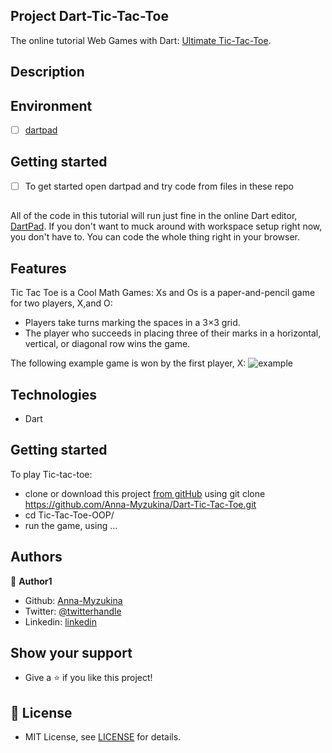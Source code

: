 ## Project Dart-Tic-Tac-Toe
The online tutorial Web Games with Dart: [Ultimate Tic-Tac-Toe](https://dart.academy/web-games-with-dart-ultimate-tic-tac-toe/).

## Description


## Environment
- [ ] [dartpad](https://dartpad.dev/)

## Getting started
- [ ] To get started open dartpad and try code from files in these repo

##
All of the code in this tutorial will run just fine in the online Dart editor, [DartPad](https://dartpad.dev/). If you don't want to muck around with workspace setup right now, you don't have to. You can code the whole thing right in your browser.

## Features

Tic Tac Toe is a Cool Math Games:
Xs and Os is a paper-and-pencil game for two players, X,and O:

- Players take turns marking the spaces in a 3×3 grid.
- The player who succeeds in placing three of their marks in a horizontal, vertical, or diagonal row wins the game.

The following example game is won by the first player, X:
![example](https://upload.wikimedia.org/wikipedia/commons/thumb/1/1b/Tic-tac-toe-game-1.svg/1280px-Tic-tac-toe-game-1.svg.png)

## Technologies

- Dart

## Getting started

To play Tic-tac-toe:

- clone or download this project [from gitHub](https://github.com/Anna-Myzukina/Dart-Tic-Tac-Toe) using git clone https://github.com/Anna-Myzukina/Dart-Tic-Tac-Toe.git
- cd Tic-Tac-Toe-OOP/
- run the game, using ...


## Authors

👤 **Author1**

- Github: [Anna-Myzukina](https://github.com/Anna-Myzukina)
- Twitter: [@twitterhandle](https://twitter.com/AnnaMuzykina)
- Linkedin: [linkedin](https://www.linkedin.com/in/ann-muzykina/)


## Show your support

* Give a ⭐️ if you like this project!



## 📝 License

* MIT License, see [LICENSE](LICENSE.md) for details.

